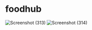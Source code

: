 # foodhub
![Screenshot (313)](https://github.com/Ratnesh125/foodhub/assets/87529730/a6e574da-0921-4d7a-b465-4fca0d46c69b)
![Screenshot (314)](https://github.com/Ratnesh125/foodhub/assets/87529730/50310466-28fb-45dc-a070-685a44183729)
